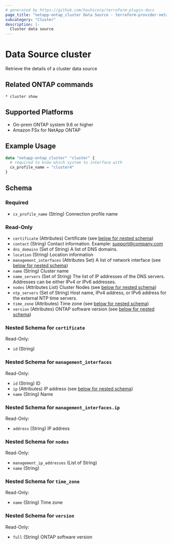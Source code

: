 ```yaml
---
# generated by https://github.com/hashicorp/terraform-plugin-docs
page_title: "netapp-ontap_cluster Data Source - terraform-provider-netapp-ontap"
subcategory: "Cluster"
description: |-
  Cluster data source
---
```


# Data Source cluster

Retrieve the details of a cluster data source

## Related ONTAP commands

```commandline
* cluster show
```

## Supported Platforms

* On-prem ONTAP system 9.6 or higher
* Amazon FSx for NetApp ONTAP

## Example Usage

```terraform
data "netapp-ontap_cluster" "cluster" {
  # required to know which system to interface with
  cx_profile_name = "cluster4"
}
```

<!-- schema generated by tfplugindocs -->
## Schema

### Required

- `cx_profile_name` (String) Connection profile name

### Read-Only

- `certificate` (Attributes) Certificate (see [below for nested schema](#nestedatt--certificate))
- `contact` (String) Contact information. Example: support@company.com
- `dns_domains` (Set of String) A list of DNS domains.
- `location` (String) Location information
- `management_interfaces` (Attributes Set) A list of network interface (see [below for nested schema](#nestedatt--management_interfaces))
- `name` (String) Cluster name
- `name_servers` (Set of String) The list of IP addresses of the DNS servers. Addresses can be either IPv4 or IPv6 addresses.
- `nodes` (Attributes List) Cluster Nodes (see [below for nested schema](#nestedatt--nodes))
- `ntp_servers` (Set of String) Host name, IPv4 address, or IPv6 address for the external NTP time servers.
- `time_zone` (Attributes) Time zone (see [below for nested schema](#nestedatt--time_zone))
- `version` (Attributes) ONTAP software version (see [below for nested schema](#nestedatt--version))

<a id="nestedatt--certificate"></a>

### Nested Schema for `certificate`

Read-Only:

- `id` (String)

<a id="nestedatt--management_interfaces"></a>

### Nested Schema for `management_interfaces`

Read-Only:

- `id` (String) ID
- `ip` (Attributes) IP address (see [below for nested schema](#nestedatt--management_interfaces--ip))
- `name` (String) Name

<a id="nestedatt--management_interfaces--ip"></a>

### Nested Schema for `management_interfaces.ip`

Read-Only:

- `address` (String) IP address



<a id="nestedatt--nodes"></a>

### Nested Schema for `nodes`

Read-Only:

- `management_ip_addresses` (List of String)
- `name` (String)


<a id="nestedatt--time_zone"></a>

### Nested Schema for `time_zone`

Read-Only:

- `name` (String) Time zone


<a id="nestedatt--version"></a>

### Nested Schema for `version`

Read-Only:

- `full` (String) ONTAP software version
